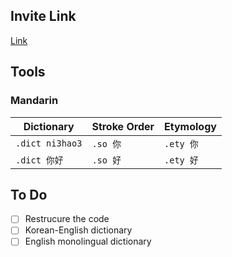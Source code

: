 ## Invite Link
[Link](https://discordapp.com/api/oauth2/authorize?client_id=633669735187218472&permissions=0&scope=bot)
## Tools
### Mandarin
| Dictionary | Stroke Order | Etymology |
| --- | -- | ---|
| `.dict ni3hao3` | `.so 你` | `.ety 你` |
| `.dict 你好`  | `.so 好` | `.ety 好` |
## To Do
- [ ] Restrucure the code
- [ ] Korean-English dictionary
- [ ] English monolingual dictionary

